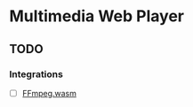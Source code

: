 # Multimedia Web Player

## TODO
### Integrations
- [ ] [FFmpeg.wasm](https://github.com/ffmpegwasm/ffmpeg.wasm "Reason: Media Demuxing | Status: PLANNED")